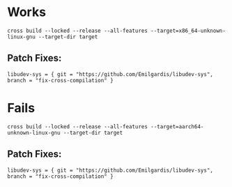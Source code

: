 # Works

`cross build --locked --release --all-features --target=x86_64-unknown-linux-gnu --target-dir target`

## Patch Fixes:

```
libudev-sys = { git = "https://github.com/Emilgardis/libudev-sys", branch = "fix-cross-compilation" }
```

# Fails

`cross build --locked --release --all-features --target=aarch64-unknown-linux-gnu --target-dir target`

## Patch Fixes:

```
libudev-sys = { git = "https://github.com/Emilgardis/libudev-sys", branch = "fix-cross-compilation" }
```
